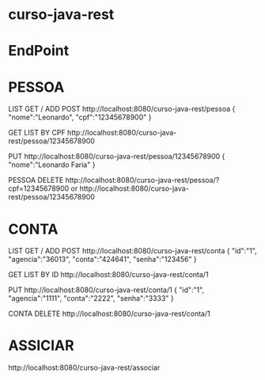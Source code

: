 # curso-java-rest

# EndPoint


# PESSOA 

LIST GET / ADD POST
http://localhost:8080/curso-java-rest/pessoa
{
	"nome":"Leonardo",
	"cpf":"12345678900"
}

GET LIST BY CPF
http://localhost:8080/curso-java-rest/pessoa/12345678900

PUT
http://localhost:8080/curso-java-rest/pessoa/12345678900
{
	"nome":"Leonardo Faria"
}

PESSOA DELETE
http://localhost:8080/curso-java-rest/pessoa/?cpf=12345678900
or
http://localhost:8080/curso-java-rest/pessoa/12345678900



# CONTA 

LIST GET / ADD POST
http://localhost:8080/curso-java-rest/conta
{
	"id":"1",
	"agencia":"36013",
	"conta":"424641",
	"senha":"123456"
}

GET LIST BY ID
http://localhost:8080/curso-java-rest/conta/1

PUT
http://localhost:8080/curso-java-rest/conta/1
{
	"id":"1",
	"agencia":"1111",
	"conta":"2222",
	"senha":"3333"
}

CONTA DELETE
http://localhost:8080/curso-java-rest/conta/1

# ASSICIAR
http://localhost:8080/curso-java-rest/associar